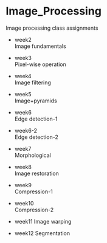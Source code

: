 # Image_Processing
Image processing class assignments

+ week2  
Image fundamentals

+ week3  
Pixel-wise operation

+ week4  
Image filtering

+ week5  
Image+pyramids

+ week6  
Edge detection-1

+ week6-2  
Edge detection-2

+ week7  
Morphological

+ week8  
Image restoration

+ week9  
Compression-1

+ week10  
Compression-2

+ week11
Image warping

+ week12
Segmentation
